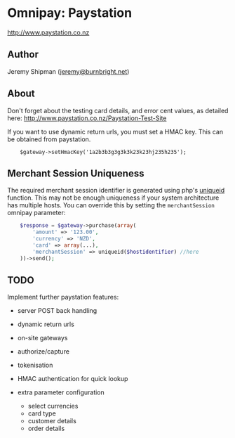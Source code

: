 # Omnipay: Paystation

http://www.paystation.co.nz

## Author

Jeremy Shipman (jeremy@burnbright.net)

## About

Don't forget about the testing card details, and error cent values, as detailed here: http://www.paystation.co.nz/Paystation-Test-Site

If you want to use dynamic return urls, you must set a HMAC key. This can be obtained from paystation.

```
	$gateway->setHmacKey('1a2b3b3g3g3k3k23k23hj235h235');
```

## Merchant Session Uniqueness

The required merchant session identifier is generated using php's
[uniqueid](http://php.net/manual/en/function.uniqid.php) function.
This may not be enough uniqueness if your system architecture has
multiple hosts. You can override this by setting the `merchantSession`
omnipay parameter:

```php
	$response = $gateway->purchase(array(
		'amount' => '123.00',
		'currency' => 'NZD',
		'card' => array(...),
		'merchantSession' => uniqueid($hostidentifier) //here
	))->send();

```

## TODO

Implement further paystation features:

 * server POST back handling
 * dynamic return urls
 * on-site gateways
 * authorize/capture
 * tokenisation
 * HMAC authentication for quick lookup
 * extra parameter configuration

 	* select currencies
 	* card type
 	* customer details
 	* order details
